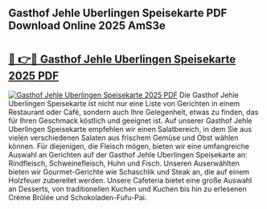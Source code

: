 ## Gasthof Jehle Uberlingen Speisekarte PDF Download Online 2025 AmS3e

# <h2><a href="http://gc6d19.nevu.top/?p=Gasthof+Jehle+Uberlingen+Speisekarte">🔗 👉🔴 Gasthof Jehle Uberlingen Speisekarte 2025 PDF</a></h2>

[![Gasthof Jehle Uberlingen Speisekarte 2025 PDF](https://i.imgur.com/dBaPXMq.png)](http://gc6d19.nevu.top/?p=Gasthof+Jehle+Uberlingen+Speisekarte)
Die Gasthof Jehle Uberlingen Speisekarte ist nicht nur eine Liste von Gerichten in einem Restaurant oder Café, sondern auch Ihre Gelegenheit, etwas zu finden, das für Ihren Geschmack köstlich und geeignet ist. Auf unserer Gasthof Jehle Uberlingen Speisekarte empfehlen wir einen Salatbereich, in dem Sie aus vielen verschiedenen Salaten aus frischem Gemüse und Obst wählen können. Für diejenigen, die Fleisch mögen, bieten wir eine umfangreiche Auswahl an Gerichten auf der Gasthof Jehle Uberlingen Speisekarte an: Rindfleisch, Schweinefleisch, Huhn und Fisch. Unseren Auserwählten bieten wir Gourmet-Gerichte wie Schaschlik und Steak an, die auf einem Holzfeuer zubereitet werden. Unsere Cafeteria bietet eine große Auswahl an Desserts, von traditionellen Kuchen und Kuchen bis hin zu erlesenen Crème Brûlée und Schokoladen-Fufu-Pai.
